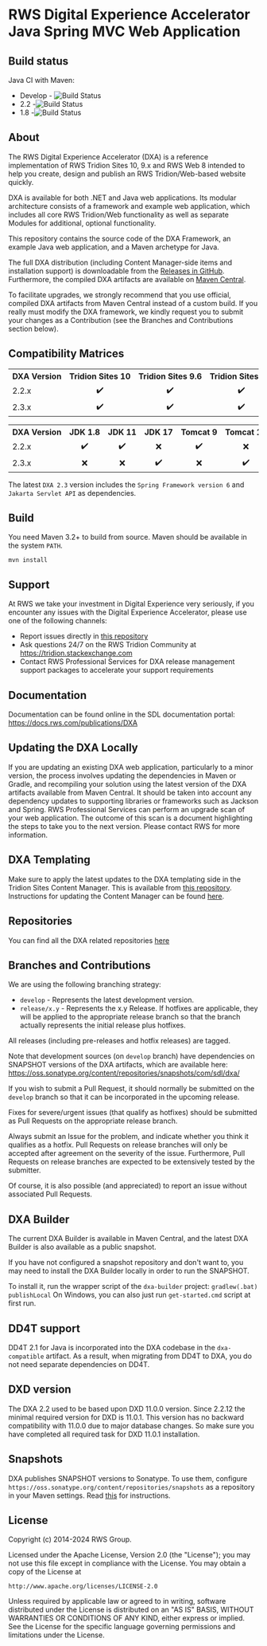 RWS Digital Experience Accelerator Java Spring MVC Web Application
===
Build status
------------
Java CI with Maven:
- Develop - ![Build Status](https://github.com/sdl/dxa-web-application-java/workflows/Build/badge.svg)
- 2.2 -![Build Status](https://github.com/sdl/dxa-web-application-java/workflows/Build/badge.svg?branch=release%2F2.2) 
- 1.8 -![Build Status](https://github.com/sdl/dxa-web-application-java/workflows/Build/badge.svg?branch=release%2F1.8)

About
-----
The RWS Digital Experience Accelerator (DXA) is a reference implementation of RWS Tridion Sites 10, 9.x and RWS Web 8 intended to help you create, design and publish an RWS Tridion/Web-based website quickly.

DXA is available for both .NET and Java web applications. Its modular architecture consists of a framework and example web application, which includes all core RWS Tridion/Web functionality as well as separate Modules for additional, optional functionality.

This repository contains the source code of the DXA Framework, an example Java web application, and a Maven archetype for Java.

The full DXA distribution (including Content Manager-side items and installation support) is downloadable from the [Releases in GitHub](https://github.com/sdl/dxa-web-application-java/releases).
Furthermore, the compiled DXA artifacts are available on [Maven Central](http://search.maven.org/#search%7Cga%7C1%7Cdxa).

To facilitate upgrades, we strongly recommend that you use official, compiled DXA artifacts from Maven Central instead of a custom build.
If you really must modify the DXA framework, we kindly request you to submit your changes as a Contribution (see the Branches and Contributions section below).

Compatibility Matrices
----------------------
<table>
    <tr>
        <th nowrap="nowrap">DXA Version</th>
        <th nowrap="nowrap">Tridion Sites 10</th>
        <th nowrap="nowrap">Tridion Sites 9.6</th>
        <th nowrap="nowrap">Tridion Sites 9.5</th>
        <th nowrap="nowrap">Tridion Sites 9.1</th>
    </tr>
    <tr>
        <td nowrap="nowrap">2.2.x</td>
        <td nowrap="nowrap" align="center">✔️</td>
        <td nowrap="nowrap" align="center">✔️</td>
        <td nowrap="nowrap" align="center">✔️</td>
        <td nowrap="nowrap" align="center">✔️</td>
    </tr>
    <tr text-align="center">
        <td nowrap="nowrap">2.3.x</td>
        <td nowrap="nowrap" align="center">✔️</td>
        <td nowrap="nowrap" align="center">✔️</td>
        <td nowrap="nowrap" align="center">✔️</td>
        <td nowrap="nowrap" align="center">✔️</td>
    </tr>
</table>

<table>
    <tr>
        <th nowrap="nowrap">DXA Version</th>
        <th nowrap="nowrap">JDK 1.8</th>
        <th nowrap="nowrap">JDK 11</th>
        <th nowrap="nowrap">JDK 17</th>
        <th nowrap="nowrap">Tomcat 9</th>
        <th nowrap="nowrap">Tomcat 10</th>
    </tr>
    <tr>
        <td nowrap="nowrap">2.2.x</td>
        <td nowrap="nowrap" align="center">✔️</td>
        <td nowrap="nowrap" align="center">✔️</td>
        <td nowrap="nowrap" align="center">❌</td>
        <td nowrap="nowrap" align="center">✔️</td>
        <td nowrap="nowrap" align="center">❌</td>
    </tr>
    <tr text-align="center">
        <td nowrap="nowrap">2.3.x</td>
        <td nowrap="nowrap" align="center">❌</td>
        <td nowrap="nowrap" align="center">❌</td>
        <td nowrap="nowrap" align="center">✔️</td>
        <td nowrap="nowrap" align="center">❌</td>
        <td nowrap="nowrap" align="center">✔️</td>
    </tr>
</table>

The latest `DXA 2.3` version includes the `Spring Framework version 6` and `Jakarta Servlet API` as dependencies.

Build
-----
You need Maven 3.2+ to build from source. Maven should be available in the system `PATH`.

`mvn install`

Support
-------
At RWS we take your investment in Digital Experience very seriously, if you encounter any issues with the Digital Experience Accelerator, please use one of the following channels:

- Report issues directly in [this repository](https://github.com/sdl/dxa-web-application-java/issues)
- Ask questions 24/7 on the RWS Tridion Community at https://tridion.stackexchange.com
- Contact RWS Professional Services for DXA release management support packages to accelerate your support requirements


Documentation
-------------
Documentation can be found online in the SDL documentation portal: https://docs.rws.com/publications/DXA

Updating the DXA Locally
------------------------
If you are updating an existing DXA web application, particularly to a minor version, the process involves updating the dependencies in Maven or Gradle, and recompiling your solution using the latest version of the DXA artifacts available from Maven Central. It should be taken into account any dependency updates to supporting libraries or frameworks such as Jackson and Spring.
RWS Professional Services can perform an upgrade scan of your web application. The outcome of this scan is a document highlighting the steps to take you to the next version. Please contact RWS for more information.

DXA Templating
-------------
Make sure to apply the latest updates to the DXA templating side in the Tridion Sites Content Manager. This is available from [this repository](https://github.com/RWS/dxa-content-management).
Instructions for updating the Content Manager can be found [here](https://docs.rws.com/784837/466718/sdl-digital-experience-accelerator-2-2/upgrading-------------dxa-on-the-------------sdl-tridion-sites-content-manager).

Repositories
-------------
You can find all the DXA related repositories [here](https://github.com/rws/?q=dxa&type=source&language=)


Branches and Contributions
--------------------------
We are using the following branching strategy:

 - `develop` - Represents the latest development version.
 - `release/x.y` - Represents the x.y Release. If hotfixes are applicable, they will be applied to the appropriate release branch so that the branch actually represents the initial release plus hotfixes.

All releases (including pre-releases and hotfix releases) are tagged.

Note that development sources (on `develop` branch) have dependencies on SNAPSHOT versions of the DXA artifacts, which are available here: https://oss.sonatype.org/content/repositories/snapshots/com/sdl/dxa/

If you wish to submit a Pull Request, it should normally be submitted on the `develop` branch so that it can be incorporated in the upcoming release.

Fixes for severe/urgent issues (that qualify as hotfixes) should be submitted as Pull Requests on the appropriate release branch.

Always submit an Issue for the problem, and indicate whether you think it qualifies as a hotfix. Pull Requests on release branches will only be accepted after agreement on the severity of the issue.
Furthermore, Pull Requests on release branches are expected to be extensively tested by the submitter.

Of course, it is also possible (and appreciated) to report an issue without associated Pull Requests.


DXA Builder
-----------
The current DXA Builder is available in Maven Central, and the latest DXA Builder is also available as a public snapshot.

If you have not configured a snapshot repository and don't want to, you may need to install the DXA Builder locally in order to run the SNAPSHOT.

To install it, run the wrapper script of the `dxa-builder` project: `gradlew(.bat) publishLocal`
On Windows, you can also just run `get-started.cmd` script at first run.


DD4T support
------------
DD4T 2.1 for Java is incorporated into the DXA codebase in the `dxa-compatible` artifact. As a result, when migrating from DD4T to DXA, you do not need separate dependencies on DD4T.


DXD version
-----------
The DXA 2.2 used to be based upon DXD 11.0.0 version. Since 2.2.12 the minimal required version for DXD is 11.0.1.
This version has no backward compatibility with 11.0.0 due to major database changes. So make sure you have completed all required task for DXD 11.0.1 installation.


Snapshots
---------
DXA publishes SNAPSHOT versions to Sonatype. To use them, configure `https://oss.sonatype.org/content/repositories/snapshots` as a repository in your Maven settings. Read [this](https://maven.apache.org/settings.html#Repositories) for instructions.


License
-------
Copyright (c) 2014-2024 RWS Group.

Licensed under the Apache License, Version 2.0 (the "License");
you may not use this file except in compliance with the License.
You may obtain a copy of the License at

	http://www.apache.org/licenses/LICENSE-2.0

Unless required by applicable law or agreed to in writing, software distributed under the License is distributed on an "AS IS" BASIS, WITHOUT WARRANTIES OR CONDITIONS OF ANY KIND, either express or implied.
See the License for the specific language governing permissions and limitations under the License.

